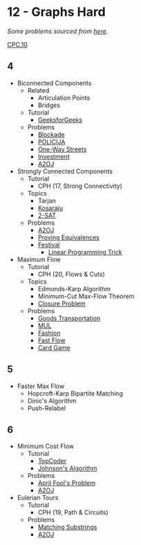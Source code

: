 # 12 - Graphs Hard

*Some problems sourced from [here](http://codeforces.com/blog/entry/54526?#comment-385354).*
  
[CPC.10](https://github.com/SuprDewd/T-414-AFLV/tree/master/10_graphs_3_network_flow)

## 4
  * Biconnected Components
    * Related
      * Articulation Points 
      * Bridges
    * Tutorial
      * [GeeksforGeeks](http://www.geeksforgeeks.org/articulation-points-or-cut-vertices-in-a-graph/)
    * Problems
      * [Blockade](https://szkopul.edu.pl/problemset/problem/eDt8w290owtatmCjad0O0ywk/site/?key=statement)
      * [POLICIJA](http://wcipeg.com/problem/coi06p2)
      * [One-Way Streets](https://csacademy.com/contest/archive/task/one-way-streets/)
      * [Investment](https://dmoj.ca/problem/tle17c1p6)
      * [A2OJ](https://a2oj.com/category?ID=128)
  * Strongly Connected Components
    * Tutorial
      * CPH (17, Strong Connectivity)
    * Topics
      * Tarjan
      * [Kosaraju](https://en.wikipedia.org/wiki/Kosaraju%27s_algorithm)
      * [2-SAT](http://codeforces.com/blog/entry/16205)
    * Problems
      * [A2OJ](https://a2oj.com/category?ID=231)
      * [Proving Equivalences](https://open.kattis.com/problems/equivalences) [](78)
      * [Festival](https://szkopul.edu.pl/problemset/problem/p9uJo01RR9ouMLLAYroFuQ-7/site/?key=statement) [](173)
        * [Linear Programming Trick](https://www.cs.rit.edu/~spr/COURSES/ALG/MIT/lec18.pdf)
  * Maximum Flow
    * Tutorial
      * CPH (20, Flows & Cuts)
    * Topics
      * Edmonds-Karp Algorithm
      * Minimum-Cut Max-Flow Theorem
      * [Closure Problem](https://en.wikipedia.org/wiki/Closure_problem)
    * Problems
      * [Goods Transportation](http://codeforces.com/problemset/problem/724/E) [](52)
      * [MUL](http://arc085.contest.atcoder.jp/tasks/arc085_c) [](67)
      * [Fashion](https://csacademy.com/contest/rmi-2017-day-1/task/fashion/statement/) [](95)
      * [Fast Flow](http://www.spoj.com/problems/FASTFLOW/) [](107)
      * [Card Game](http://codeforces.com/problemset/problem/808/F) [](135)

## 5
  * Faster Max Flow
    * Hopcroft-Karp Bipartite Matching
    * Dinic's Algorithm
    * Push-Relabel
      
## 6
  * Minimum Cost Flow
    * Tutorial
      * [TopCoder](https://www.topcoder.com/community/data-science/data-science-tutorials/minimum-cost-flow-part-two-algorithms/)
      * [Johnson's Algorithm](https://en.wikipedia.org/wiki/Johnson%27s_algorithm)
    * Problems
      * [April Fool's Problem](http://codeforces.com/contest/802/problem/N)
      * [A2OJ](https://a2oj.com/category?ID=662)
  * Eulerian Tours
    * Tutorial
      * CPH (19, Path & Circuits)
    * Problems
      * [Matching Substrings](https://csacademy.com/contest/archive/task/matching-substrings/) [](87)
      * [A2OJ](https://a2oj.com/category?ID=24)